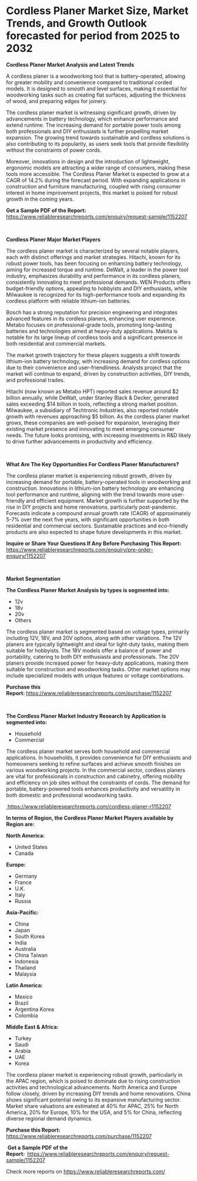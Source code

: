 <p><h1>Cordless Planer Market Size, Market Trends, and Growth Outlook forecasted for period from 2025 to 2032</h1></p><p><strong>Cordless Planer Market Analysis and Latest Trends</strong></p>
<p><p>A cordless planer is a woodworking tool that is battery-operated, allowing for greater mobility and convenience compared to traditional corded models. It is designed to smooth and level surfaces, making it essential for woodworking tasks such as creating flat surfaces, adjusting the thickness of wood, and preparing edges for joinery. </p><p>The cordless planer market is witnessing significant growth, driven by advancements in battery technology, which enhance performance and extend runtime. The increasing demand for portable power tools among both professionals and DIY enthusiasts is further propelling market expansion. The growing trend towards sustainable and cordless solutions is also contributing to its popularity, as users seek tools that provide flexibility without the constraints of power cords.</p><p>Moreover, innovations in design and the introduction of lightweight, ergonomic models are attracting a wider range of consumers, making these tools more accessible. The Cordless Planer Market is expected to grow at a CAGR of 14.2% during the forecast period. With expanding applications in construction and furniture manufacturing, coupled with rising consumer interest in home improvement projects, this market is poised for robust growth in the coming years.</p></p>
<p><strong>Get a Sample PDF of the Report:&nbsp;</strong> <a href="https://www.reliableresearchreports.com/enquiry/request-sample/1152207?utm_campaign=2333&utm_medium=2&utm_source=Github&utm_content=ia&utm_term=19022025&utm_id=cordless-planer">https://www.reliableresearchreports.com/enquiry/request-sample/1152207</a></p>
<p>&nbsp;</p>
<p><strong>Cordless Planer Major Market Players</strong></p>
<p><p>The cordless planer market is characterized by several notable players, each with distinct offerings and market strategies. Hitachi, known for its robust power tools, has been focusing on enhancing battery technology, aiming for increased torque and runtime. DeWalt, a leader in the power tool industry, emphasizes durability and performance in its cordless planers, consistently innovating to meet professional demands. WEN Products offers budget-friendly options, appealing to hobbyists and DIY enthusiasts, while Milwaukee is recognized for its high-performance tools and expanding its cordless platform with reliable lithium-ion batteries.</p><p>Bosch has a strong reputation for precision engineering and integrates advanced features in its cordless planers, enhancing user experience. Metabo focuses on professional-grade tools, promoting long-lasting batteries and technologies aimed at heavy-duty applications. Makita is notable for its large lineup of cordless tools and a significant presence in both residential and commercial markets.</p><p>The market growth trajectory for these players suggests a shift towards lithium-ion battery technology, with increasing demand for cordless options due to their convenience and user-friendliness. Analysts project that the market will continue to expand, driven by construction activities, DIY trends, and professional trades.</p><p>Hitachi (now known as Metabo HPT) reported sales revenue around $2 billion annually, while DeWalt, under Stanley Black & Decker, generated sales exceeding $14 billion in tools, reflecting a strong market position. Milwaukee, a subsidiary of Techtronic Industries, also reported notable growth with revenues approaching $5 billion. As the cordless planer market grows, these companies are well-poised for expansion, leveraging their existing market presence and innovating to meet emerging consumer needs. The future looks promising, with increasing investments in R&D likely to drive further advancements in productivity and efficiency.</p></p>
<p>&nbsp;</p>
<p><strong>What Are The Key Opportunities For Cordless Planer Manufacturers?</strong></p>
<p><p>The cordless planer market is experiencing robust growth, driven by increasing demand for portable, battery-operated tools in woodworking and construction. Innovations in lithium-ion battery technology are enhancing tool performance and runtime, aligning with the trend towards more user-friendly and efficient equipment. Market growth is further supported by the rise in DIY projects and home renovations, particularly post-pandemic. Forecasts indicate a compound annual growth rate (CAGR) of approximately 5-7% over the next five years, with significant opportunities in both residential and commercial sectors. Sustainable practices and eco-friendly products are also expected to shape future developments in this market.</p></p>
<p><strong>Inquire or Share Your Questions If Any Before Purchasing This Report:</strong> <a href="https://www.reliableresearchreports.com/enquiry/pre-order-enquiry/1152207?utm_campaign=2333&utm_medium=2&utm_source=Github&utm_content=ia&utm_term=19022025&utm_id=cordless-planer">https://www.reliableresearchreports.com/enquiry/pre-order-enquiry/1152207</a></p>
<p>&nbsp;</p>
<p><strong>Market Segmentation</strong></p>
<p><strong>The Cordless Planer Market Analysis by types is segmented into:</strong></p>
<p><ul><li>12v</li><li>18v</li><li>20v</li><li>Others</li></ul></p>
<p><p>The cordless planer market is segmented based on voltage types, primarily including 12V, 18V, and 20V options, along with other variations. The 12V planers are typically lightweight and ideal for light-duty tasks, making them suitable for hobbyists. The 18V models offer a balance of power and portability, catering to both DIY enthusiasts and professionals. The 20V planers provide increased power for heavy-duty applications, making them suitable for construction and woodworking tasks. Other market options may include specialized models with unique features or voltage combinations.</p></p>
<p><strong>Purchase this Report:&nbsp;</strong><a href="https://www.reliableresearchreports.com/purchase/1152207?utm_campaign=2333&utm_medium=2&utm_source=Github&utm_content=ia&utm_term=19022025&utm_id=cordless-planer">https://www.reliableresearchreports.com/purchase/1152207</a></p>
<p>&nbsp;</p>
<p><strong>The Cordless Planer Market Industry Research by Application is segmented into:</strong></p>
<p><ul><li>Household</li><li>Commercial</li></ul></p>
<p><p>The cordless planer market serves both household and commercial applications. In households, it provides convenience for DIY enthusiasts and homeowners seeking to refine surfaces and achieve smooth finishes on various woodworking projects. In the commercial sector, cordless planers are vital for professionals in construction and cabinetry, offering mobility and efficiency on job sites without the constraints of cords. The demand for portable, battery-powered tools enhances productivity and versatility in both domestic and professional woodworking tasks.</p></p>
<p><a href="https://www.reliableresearchreports.com/cordless-planer-r1152207?utm_campaign=2333&utm_medium=2&utm_source=Github&utm_content=ia&utm_term=19022025&utm_id=cordless-planer">&nbsp;https://www.reliableresearchreports.com/cordless-planer-r1152207</a></p>
<p><strong>In terms of Region, the Cordless Planer Market Players available by Region are:</strong></p>
<p>
    <p> <strong> North America: </strong>
        <ul>
            <li>United States</li>
            <li>Canada</li>
        </ul>
        </p> 
    <p> <strong> Europe: </strong>
        <ul>
            <li>Germany</li>
            <li>France</li>
            <li>U.K.</li>
            <li>Italy</li>
            <li>Russia</li>
        </ul>
        </p> 
    <p> <strong> Asia-Pacific: </strong>
        <ul>
            <li>China</li>
            <li>Japan</li>
            <li>South Korea</li>
            <li>India</li>
            <li>Australia</li>
            <li>China Taiwan</li>
            <li>Indonesia</li>
            <li>Thailand</li>
            <li>Malaysia</li>
        </ul>
        </p> 
    <p> <strong> Latin America: </strong>
        <ul>
            <li>Mexico</li>
            <li>Brazil</li>
            <li>Argentina Korea</li>
            <li>Colombia</li>
        </ul>
        </p> 
    <p> <strong> Middle East & Africa: </strong>
        <ul>
            <li>Turkey</li>
            <li>Saudi</li>
            <li>Arabia</li>
            <li>UAE</li>
            <li>Korea</li>
        </ul>
    </p>
    </p>
<p><p>The cordless planer market is experiencing robust growth, particularly in the APAC region, which is poised to dominate due to rising construction activities and technological advancements. North America and Europe follow closely, driven by increasing DIY trends and home renovations. China shows significant potential owing to its expansive manufacturing sector. Market share valuations are estimated at 40% for APAC, 25% for North America, 20% for Europe, 10% for the USA, and 5% for China, reflecting diverse regional demand dynamics.</p></p>
<p><strong>Purchase this Report: </strong><a href="https://www.reliableresearchreports.com/purchase/1152207?utm_campaign=2333&utm_medium=2&utm_source=Github&utm_content=ia&utm_term=19022025&utm_id=cordless-planer">https://www.reliableresearchreports.com/purchase/1152207</a></p>
<p>&nbsp;<strong>Get a Sample PDF of the Report:&nbsp;&nbsp;</strong><a href="https://www.reliableresearchreports.com/enquiry/request-sample/1152207?utm_campaign=2333&utm_medium=2&utm_source=Github&utm_content=ia&utm_term=19022025&utm_id=cordless-planer">https://www.reliableresearchreports.com/enquiry/request-sample/1152207</a></p>
<p><strong></strong></p>
<p>Check more reports on <a href="https://www.reliableresearchreports.com/?utm_campaign=2333&utm_medium=2&utm_source=Github&utm_content=ia&utm_term=19022025&utm_id=cordless-planer">https://www.reliableresearchreports.com/</a></p>